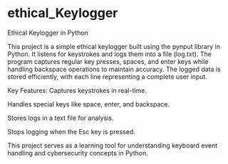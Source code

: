 # ethical_Keylogger

Ethical Keylogger in Python

This project is a simple ethical keylogger built using the pynput library in Python. It listens for keystrokes and logs them into a file (log.txt).
The program captures regular key presses, spaces, and enter keys while handling backspace operations to maintain accuracy.
The logged data is stored efficiently, with each line representing a complete user input.

Key Features:
Captures keystrokes in real-time.

Handles special keys like space, enter, and backspace.

Stores logs in a text file for analysis.

Stops logging when the Esc key is pressed.

This project serves as a learning tool for understanding keyboard event handling and cybersecurity concepts in Python. 
